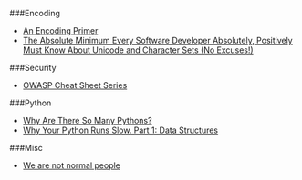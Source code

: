 ###Encoding
* [An Encoding Primer](http://www.danielmiessler.com/study/encoding/)
* [The Absolute Minimum Every Software Developer Absolutely, Positively Must Know About Unicode and Character Sets (No Excuses!)](http://www.joelonsoftware.com/articles/Unicode.html)


###Security
* [OWASP Cheat Sheet Series](https://www.owasp.org/index.php/Cheat_Sheets)


###Python
* [Why Are There So Many Pythons?](http://www.toptal.com/python/why-are-there-so-many-pythons)
* [Why Your Python Runs Slow. Part 1: Data Structures](http://lukauskas.co.uk/articles/2014/02/13/why-your-python-runs-slow-part-1-data-structures/?utm_source=hackernewsletter&utm_medium=email&utm_term=code)

###Misc
* [We are not normal people](http://justinjackson.ca/we-are-not-normal-people/)
